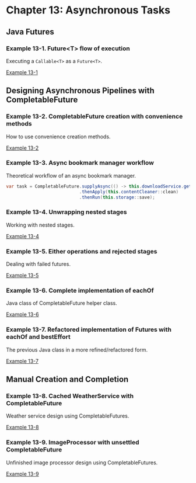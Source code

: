 # Chapter 13: Asynchronous Tasks

## Java Futures

### Example 13-1. Future&lt;T> flow of execution

Executing a `Callable<T>` as a `Future<T>`.

[Example 13-1](example-13-1)


## Designing Asynchronous Pipelines with CompletableFuture<T>

### Example 13-2. CompletableFuture creation with convenience methods

How to use convenience creation methods.

[Example 13-2](example-13-2)

### Example 13-3. Async bookmark manager workflow

Theoretical workflow of an async bookmark manager.

```java
var task = CompletableFuture.supplyAsync(() -> this.downloadService.get(url))
                            .thenApply(this.contentCleaner::clean)
                            .thenRun(this.storage::save);
```

### Example 13-4. Unwrapping nested stages

Working with nested stages.

[Example 13-4](example-13-4)

### Example 13-5. Either operations and rejected stages

Dealing with failed futures.

[Example 13-5](example-13-5)

### Example 13-6. Complete implementation of eachOf

Java class of CompletableFuture helper class.

[Example 13-6](example-13-6)

### Example 13-7. Refactored implementation of Futures with eachOf and bestEffort

The previous Java class in a more refined/refactored form.

[Example 13-7](example-13-7)


## Manual Creation and Completion

### Example 13-8. Cached WeatherService with CompletableFuture

Weather service design using CompletableFutures.

[Example 13-8](example-13-8)

### Example 13-9. ImageProcessor with unsettled CompletableFuture

Unfinished image processor design using CompletableFutures.

[Example 13-9](example-13-9)
